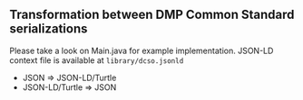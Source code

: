 ## Transformation between DMP Common Standard serializations

Please take a look on Main.java for example implementation.
JSON-LD context file is available at `library/dcso.jsonld`

* JSON => JSON-LD/Turtle
* JSON-LD/Turtle => JSON